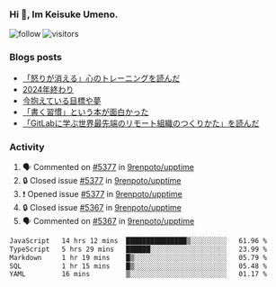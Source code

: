 ### Hi 👋, Im Keisuke Umeno.

<!--
**9renpoto/9renpoto** is a ✨ _special_ ✨ repository because its `README.md` (this file) appears on your GitHub profile.

Here are some ideas to get you started:

- 🔭 I’m currently working on ...
- 🌱 I’m currently learning ...
- 👯 I’m looking to collaborate on ...
- 🤔 I’m looking for help with ...
- 💬 Ask me about ...
- 📫 How to reach me: ...
- 😄 Pronouns: ...
- ⚡ Fun fact: ...
-->

![follow](https://img.shields.io/github/followers/9renpoto?label=Follow&style=social)
![visitors](https://komarev.com/ghpvc/?username=9renpoto&label=Profile%20views&color=0e75b6&style=flat)

### Blogs posts

<!-- BLOG-POST-LIST:START -->
- [「怒りが消える」心のトレーニングを読んだ](https://9renpoto.win/entry/2025/02/01/anger-management)
- [2024年終わり](https://9renpoto.win/entry/2024/12/31/2024-end)
- [今抱えている目標や夢](https://9renpoto.win/entry/2024/12/02/objective)
- [「書く習慣」という本が面白かった](https://9renpoto.win/entry/2024/11/11/leave_a_feeling_sad)
- [「GitLabに学ぶ世界最先端のリモート組織のつくりかた」を読んだ](https://9renpoto.win/entry/2024/09/10/remote_organization)
<!-- BLOG-POST-LIST:END -->

### Activity

<!--START_SECTION:activity-->
1. 🗣 Commented on [#5377](https://github.com/9renpoto/upptime/issues/5377#issuecomment-2639624645) in [9renpoto/upptime](https://github.com/9renpoto/upptime)
2. 🔒 Closed issue [#5377](https://github.com/9renpoto/upptime/issues/5377) in [9renpoto/upptime](https://github.com/9renpoto/upptime)
3. ❗ Opened issue [#5377](https://github.com/9renpoto/upptime/issues/5377) in [9renpoto/upptime](https://github.com/9renpoto/upptime)
4. 🔒 Closed issue [#5367](https://github.com/9renpoto/upptime/issues/5367) in [9renpoto/upptime](https://github.com/9renpoto/upptime)
5. 🗣 Commented on [#5367](https://github.com/9renpoto/upptime/issues/5367#issuecomment-2637098825) in [9renpoto/upptime](https://github.com/9renpoto/upptime)
<!--END_SECTION:activity-->

<!--START_SECTION:waka-->

```txt
JavaScript   14 hrs 12 mins  ███████████████▒░░░░░░░░░   61.96 %
TypeScript   5 hrs 29 mins   ██████░░░░░░░░░░░░░░░░░░░   23.99 %
Markdown     1 hr 19 mins    █▒░░░░░░░░░░░░░░░░░░░░░░░   05.79 %
SQL          1 hr 15 mins    █▒░░░░░░░░░░░░░░░░░░░░░░░   05.48 %
YAML         16 mins         ▒░░░░░░░░░░░░░░░░░░░░░░░░   01.17 %
```

<!--END_SECTION:waka-->
